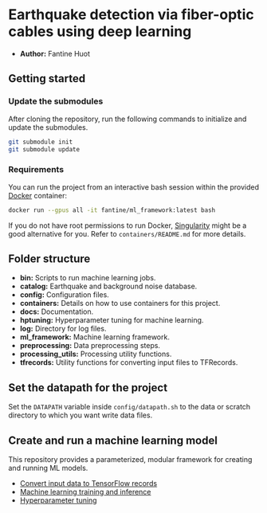 # Earthquake detection via fiber-optic cables using deep learning

- **Author:** Fantine Huot

## Getting started

### Update the submodules
After cloning the repository, run the following commands to initialize and
update the submodules.

```bash
git submodule init
git submodule update
```

### Requirements

You can run the project from an interactive bash session within the provided
[Docker](https://www.docker.com]) container:
```bash
docker run --gpus all -it fantine/ml_framework:latest bash
```
If you do not have root permissions to run Docker, [Singularity](https://singularity.lbl.gov) might be a good alternative for you. Refer to 
`containers/README.md` for more details.


## Folder structure

- **bin:** Scripts to run machine learning jobs.
- **catalog:** Earthquake and background noise database. 
- **config:** Configuration files. 
- **containers:** Details on how to use containers for this project. 
- **docs:** Documentation.
- **hptuning:** Hyperparameter tuning for machine learning.
- **log:** Directory for log files.
- **ml_framework:** Machine learning framework.
- **preprocessing:** Data preprocessing steps.
- **processing_utils:** Processing utility functions.
- **tfrecords:** Utility functions for converting input files to TFRecords.

## Set the datapath for the project

Set the `DATAPATH` variable inside `config/datapath.sh` to the data or scratch directory
to which you want write data files.

## Create and run a machine learning model

This repository provides a parameterized, modular framework for creating and
running ML models.

- [Convert input data to TensorFlow records](docs/convert_tfrecords.md)
- [Machine learning training and inference](docs/ml_framework.md)
- [Hyperparameter tuning](docs/hptuning.md)
